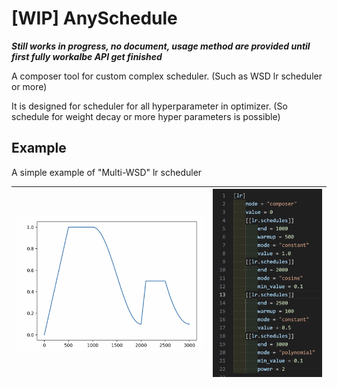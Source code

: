 # [WIP] AnySchedule

***Still works in progress, no document, usage method are provided until first fully workalbe API get finished***

A composer tool for custom complex scheduler. (Such as WSD lr scheduler or more)

It is designed for scheduler for all hyperparameter in optimizer. (So schedule for weight decay or more hyper parameters is possible)

## Example

A simple example of "Multi-WSD" lr scheduler

| ![1737822139812](image/README/1737822139812.png) | ![1737822145021](image/README/1737822145021.png) |
| ---------------------------------------------- | ---------------------------------------------- |
